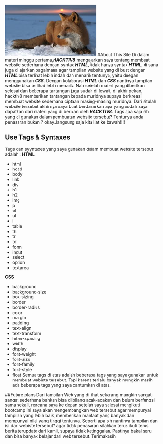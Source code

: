 ![HACKTIV8](image/fox2.jpg)
#About This Site
Di dalam materi minggu pertama,**_HACKTIV8_**  mengajarkan saya tentang membuat website sederhana dengan syntax **_HTML_**, tidak hanya syntax **_HTML_**, di sana juga di ajarkan bagaimana agar tampilan website yang di buat dengan **_HTML_** bisa terlihat lebih indah dan menarik tentunya, yaitu dnegan menggunakan **_CSS_**. Dengan kolaborasi **_HTML_** dan **_CSS_** nantinya tampilan website bisa terlihat lebih menarik. Nah setelah materi yang diberikan selesai dan beberapa tantangan juga sudah di lewati, di akhir pekan, hacktiv8 memberikan tantangan kepada muridnya supaya berkreasi membuat website sederhana ciptaan masing-masing muridnya. Dari situlah website tersebut akhirnya saya buat berdasarkan apa yang sudah saya dapatkan dari materi yang di berikan oleh **_HACKTIV8_**. Tags apa saja sih yang di gunakan dalam pembuatan website tersebut? Tentunya anda penasaran bukan ? okay..langsung saja kita liat ke bawah!!!!
## Use Tags & Syntaxes
Tags dan syyntaxes yang saya gunakan dalam membuat website tersebut adalah :
**HTML**

* html
* head
* body
* link
* div
* h1
* h2
* img
* p
* ol
* ul
* i
* table
* th
* tr
* td
* form
* input
* select
* option
* textarea

**CSS**

* background
* background-size
* box-sizing
* border
* border-radius
* color
* margin
* padding
* text-align
* text-transform
* letter-spacing
* width
* display
* font-weight
* font-size
* font-family
* font-style
* float
Semua tags di atas adalah beberapa tags yang saya gunakan untuk membuat webiste tersebut. Tapi karena terlalu banyak mungkin masih ada beberapa tags yang saya cantumkan di atas.

##Future plans
Dari tampilan Web yang di lihat sekarang mungkin sangat-sangat sederhana bahkan bisa di bilang acak-acakan dan belum berfungsi sama sekali, rencana saya ke depan setelah saya selesai mengikuti bootcamp ini saya akan mengembangkan web tersebut agar mempunyai tampilan yang lebih baik, memberikan manfaat yang banyak dan mempunyai nilai yang tinggi tentunya. Seperti apa sih nantinya tampilan dan isi dari webiste tersebut? agar tidak penasaran silahkan terus ikuti terus berita terupdate dari kamii, supaya tidak ketinggalan. Pastinya bakal seru dan bisa banyak belajar dari web tersebut. Terimakasih 

